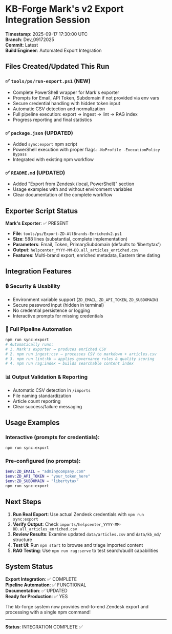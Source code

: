 # KB-Forge Mark's v2 Export Integration Session

**Timestamp**: 2025-09-17 17:30:00 UTC  
**Branch**: Dev_09172025  
**Commit**: Latest  
**Build Engineer**: Automated Export Integration  

## Files Created/Updated This Run

### ✅ `tools/ps/run-export.ps1` (NEW)
- Complete PowerShell wrapper for Mark's exporter
- Prompts for Email, API Token, Subdomain if not provided via env vars
- Secure credential handling with hidden token input
- Automatic CSV detection and normalization 
- Full pipeline execution: export → ingest → lint → RAG index
- Progress reporting and final statistics

### ✅ `package.json` (UPDATED)
- Added `sync:export` npm script
- PowerShell execution with proper flags: `-NoProfile -ExecutionPolicy Bypass`
- Integrated with existing npm workflow

### ✅ `README.md` (UPDATED)  
- Added "Export from Zendesk (local, PowerShell)" section
- Usage examples with and without environment variables
- Clear documentation of the complete workflow

## Exporter Script Status

**Mark's Exporter**: ✅ PRESENT  
- **File**: `tools/ps/Export-ZD-AllBrands-Enrichedv2.ps1`
- **Size**: 588 lines (substantial, complete implementation)
- **Parameters**: Email, Token, PrimarySubdomain (defaults to 'libertytax')  
- **Output**: `helpcenter_YYYY-MM-DD.all_articles_enriched.csv`
- **Features**: Multi-brand export, enriched metadata, Eastern time dating

## Integration Features

### **🔒 Security & Usability**
- Environment variable support (`ZD_EMAIL`, `ZD_API_TOKEN`, `ZD_SUBDOMAIN`)
- Secure password input (hidden in terminal)
- No credential persistence or logging
- Interactive prompts for missing credentials

### **🔄 Full Pipeline Automation**
```powershell
npm run sync:export
# Automatically runs:
# 1. Mark's exporter → produces enriched CSV
# 2. npm run ingest:csv → processes CSV to markdown + articles.csv  
# 3. npm run lint:kb → applies governance rules & quality scoring
# 4. npm run rag:index → builds searchable content index
```

### **📊 Output Validation & Reporting**  
- Automatic CSV detection in `/imports`
- File naming standardization 
- Article count reporting
- Clear success/failure messaging

## Usage Examples

### **Interactive (prompts for credentials)**:
```powershell
npm run sync:export
```

### **Pre-configured (no prompts)**:
```powershell
$env:ZD_EMAIL = "admin@company.com"
$env:ZD_API_TOKEN = "your_token_here" 
$env:ZD_SUBDOMAIN = "libertytax"
npm run sync:export
```

## Next Steps

1. **Run Real Export**: Use actual Zendesk credentials with `npm run sync:export`
2. **Verify Output**: Check `imports/helpcenter_YYYY-MM-DD.all_articles_enriched.csv`  
3. **Review Results**: Examine updated `data/articles.csv` and `data/kb_md/` structure
4. **Test UI**: Run `npm start` to browse and triage imported content
5. **RAG Testing**: Use `npm run rag:serve` to test search/audit capabilities

## System Status

**Export Integration**: ✅ COMPLETE  
**Pipeline Automation**: ✅ FUNCTIONAL  
**Documentation**: ✅ UPDATED  
**Ready for Production**: ✅ YES

The kb-forge system now provides end-to-end Zendesk export and processing with a single npm command!

---
**Status**: INTEGRATION COMPLETE ✅
